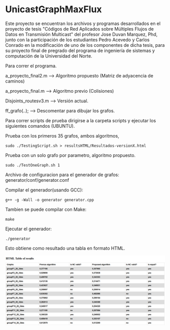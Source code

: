 # UnicastGraphMaxFlux

Este proyecto se encuentran los archivos y programas desarrollados en el proyecto de tesis "Códigos de Red Aplicados sobre Múltiples Flujos de Datos en Transmisión Multicast" del profesor Jose Duvan Marquez, Phd, junto con la participación de los estudiantes Pedro Acevedo y Carlos Conrado en la modificación de uno de los componentes de dicha tesis, para su proyecto final de pregrado del programa de ingeniería de sistemas y computación de la Universidad del Norte.  

Para correr el programa.

a_proyecto_final2.m --> Algoritmo propuesto (Matriz de adyacencia de caminos)

a_proyecto_final.m --> Algoritmo previo (Colisiones) 

Disjoints_routesv3.m --> Versión actual.

ff_grafo(..); --> Descomentar para dibujar los grafos.

Para correr scripts de prueba dirigirse a la carpeta scripts y ejecutar los siguientes comandos (UBUNTU).

Prueba con los primeros 35 grafos, ambos algoritmos,

```
sudo ./TestingScript.sh > resultsHTML/Resultados-versionX.html
```
Prueba con un solo grafo por parametro, algoritmo propuesto.

```
sudo ./TestOneGraph.sh 1
```
Archivo de configuracion para el generador de grafos: generator/conf/generator.conf

Compilar el generador(usando GCC):
 
```
g++ -g -Wall -o generator generator.cpp
```
Tambien se puede compilar con Make:

```
make
```
Ejecutar el generador:

```
./generator
```


Esto obtiene como resultado una tabla en formato HTML.

<img src="/scripts/table.png" alt="tabla de resultados"/>
